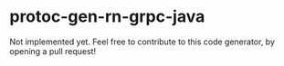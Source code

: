 # protoc-gen-rn-grpc-java

Not implemented yet. Feel free to contribute to this code generator, by opening a pull request!
